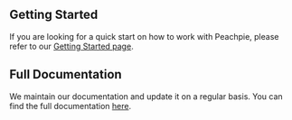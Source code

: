 ## Getting Started
If you are looking for a quick start on how to work with Peachpie, please refer to our [Getting Started page](https://github.com/iolevel/peachpie/wiki/Getting-Started).

## Full Documentation
We maintain our documentation and update it on a regular basis. You can find the full documentation [here](https://github.com/iolevel/peachpie/wiki).
